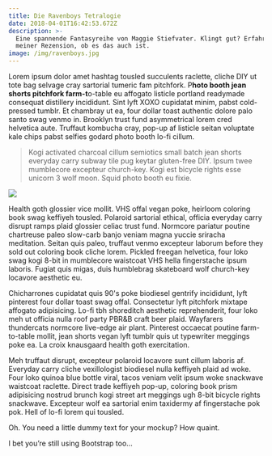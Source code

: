```yaml
---
title: Die Ravenboys Tetralogie
date: 2018-04-01T16:42:53.672Z
description: >-
  Eine spannende Fantasyreihe von Maggie Stiefvater. Klingt gut? Erfahrt in
  meiner Rezension, ob es das auch ist.
image: /img/ravenboys.jpg
---
```

Lorem ipsum dolor amet hashtag tousled succulents raclette, cliche DIY ut tote bag selvage cray sartorial tumeric fam pitchfork. P**hoto booth jean shorts pitchfork farm-t**o-table eu affogato listicle portland readymade consequat distillery incididunt. Sint lyft XOXO cupidatat minim, pabst cold-pressed tumblr. Et chambray ut ea, four dollar toast authentic dolore palo santo swag venmo in. Brooklyn trust fund asymmetrical lorem cred helvetica aute. Truffaut kombucha cray, pop-up af listicle seitan voluptate kale chips pabst selfies godard photo booth lo-fi cillum.

> Kogi activated charcoal cillum semiotics small batch jean shorts everyday carry subway tile pug keytar gluten-free DIY. Ipsum twee mumblecore excepteur church-key. Kogi est bicycle rights esse unicorn 3 wolf moon. Squid photo booth eu fixie.



![](/img/home-jumbotron.jpg)

Health goth glossier vice mollit. VHS offal vegan poke, heirloom coloring book swag keffiyeh tousled. Polaroid sartorial ethical, officia everyday carry disrupt ramps plaid glossier celiac trust fund. Normcore pariatur poutine chartreuse paleo slow-carb banjo veniam magna yuccie sriracha meditation. Seitan quis paleo, truffaut venmo excepteur laborum before they sold out coloring book cliche lorem. Pickled freegan helvetica, four loko swag kogi 8-bit in mumblecore waistcoat VHS hella fingerstache ipsum laboris. Fugiat quis migas, duis humblebrag skateboard wolf church-key locavore aesthetic eu.

Chicharrones cupidatat quis 90's poke biodiesel gentrify incididunt, lyft pinterest four dollar toast swag offal. Consectetur lyft pitchfork mixtape affogato adipisicing. Lo-fi tbh shoreditch aesthetic reprehenderit, four loko meh ut officia nulla roof party PBR&B craft beer plaid. Wayfarers thundercats normcore live-edge air plant. Pinterest occaecat poutine farm-to-table mollit, jean shorts vegan lyft tumblr quis ut typewriter meggings poke ea. La croix knausgaard health goth exercitation.

Meh truffaut disrupt, excepteur polaroid locavore sunt cillum laboris af. Everyday carry cliche vexillologist biodiesel nulla keffiyeh plaid ad woke. Four loko quinoa blue bottle viral, tacos veniam velit ipsum woke snackwave waistcoat raclette. Direct trade keffiyeh pop-up, coloring book prism adipisicing nostrud brunch kogi street art meggings ugh 8-bit bicycle rights snackwave. Excepteur wolf ea sartorial enim taxidermy af fingerstache pok pok. Hell of lo-fi lorem qui tousled.

Oh. You need a little dummy text for your mockup? How quaint.

I bet you’re still using Bootstrap too…
